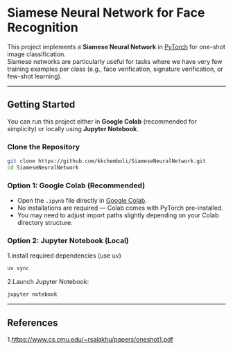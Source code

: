 # Siamese Neural Network for Face Recognition

This project implements a **Siamese Neural Network** in [PyTorch](https://pytorch.org/) for one-shot image classification.  
Siamese networks are particularly useful for tasks where we have very few training examples per class (e.g., face verification, signature verification, or few-shot learning).

---

##  Getting Started

You can run this project either in **Google Colab** (recommended for simplicity) or locally using **Jupyter Notebook**.

### Clone the Repository

```bash
git clone https://github.com/kkchemboli/SiameseNeuralNetwork.git
cd SiameseNeuralNetwork
```
### Option 1: Google Colab (Recommended)

- Open the `.ipynb` file directly in [Google Colab](https://colab.research.google.com/).
- No installations are required — Colab comes with PyTorch pre-installed.
- You may need to adjust import paths slightly depending on your Colab directory structure.

### Option 2: Jupyter Notebook (Local)
1.install required dependencies (use uv)
```bash
uv sync
```
2.Launch Jupyter Notebook:
```bash
jupyter notebook
```
---

## References
1.https://www.cs.cmu.edu/~rsalakhu/papers/oneshot1.pdf


